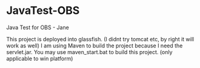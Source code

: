 # JavaTest-OBS
Java Test for OBS - Jane

This project is deployed into glassfish. (I didnt try tomcat etc, by right it will work as well)
I am using Maven to build the project because I need the servlet.jar.
You may use maven_start.bat to build this project. (only applicable to win platform)
